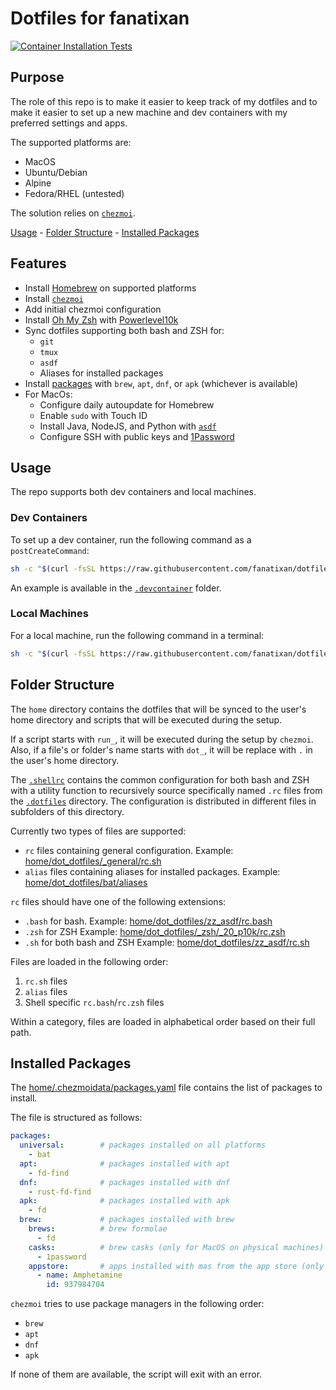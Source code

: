 # Dotfiles for fanatixan

[![Container Installation Tests](https://github.com/fanatixan/dotfiles/actions/workflows/pipeline.yml/badge.svg)](https://github.com/fanatixan/dotfiles/actions/workflows/pipeline.yml)

## Purpose

The role of this repo is to make it easier to keep track of my dotfiles
and to make it easier to set up a new machine and dev containers with my
preferred settings and apps.

The supported platforms are:

- MacOS
- Ubuntu/Debian
- Alpine
- Fedora/RHEL (untested)

The solution relies on [`chezmoi`](https://www.chezmoi.io/).

[Usage](#usage) -
[Folder Structure](#folder-structure) -
[Installed Packages](#installed-packages)

## Features

- Install [Homebrew](https://brew.sh/) on supported platforms
- Install [`chezmoi`](https://www.chezmoi.io/)
- Add initial chezmoi configuration
- Install [Oh My Zsh](https://ohmyz.sh/) with [Powerlevel10k](https://github.com/romkatv/powerlevel10k)
- Sync dotfiles supporting both bash and ZSH for:
  - `git`
  - `tmux`
  - `asdf`
  - Aliases for installed packages
- Install [packages](#installed-packages) with `brew`, `apt`, `dnf`, or `apk` (whichever is available)
- For MacOs:
  - Configure daily autoupdate for Homebrew
  - Enable `sudo` with Touch ID
  - Install Java, NodeJS, and Python with [`asdf`](https://asdf-vm.com/)
  - Configure SSH with public keys and [1Password](https://1password.com/)

## Usage

The repo supports both dev containers and local machines.

### Dev Containers

To set up a dev container, run the following command as a `postCreateCommand`:

```sh
sh -c "$(curl -fsSL https://raw.githubusercontent.com/fanatixan/dotfiles/refs/heads/main/init-container.sh)"
```

An example is available in the [`.devcontainer`](.devcontainer) folder.

### Local Machines

For a local machine, run the following command in a terminal:

```sh
sh -c "$(curl -fsSL https://raw.githubusercontent.com/fanatixan/dotfiles/refs/heads/main/init-pc.sh)"
```

## Folder Structure

The `home` directory contains the dotfiles that will be synced to the user's home directory
and scripts that will be executed during the setup.

If a script starts with `run_`, it will be executed during the setup by `chezmoi`.
Also, if a file's or folder's name starts with `dot_`, it will be replace with
`.` in the user's home directory.

The [`.shellrc`](home/dot_shellrc) contains the common configuration for both bash
and ZSH with a utility function to recursively source specifically named `.rc` files
from the [`.dotfiles`](home/dot_dotfiles/) directory. The configuration is distributed
in different files in subfolders of this directory.

Currently two types of files are supported:

- `rc` files containing general configuration.
  Example: [home/dot_dotfiles/_general/rc.sh](home/dot_dotfiles/_general/rc.sh)
- `alias` files containing aliases for installed packages.
  Example: [home/dot_dotfiles/bat/aliases](home/dot_dotfiles/bat/aliases)

`rc` files should have one of the following extensions:

- `.bash` for bash.
  Example: [home/dot_dotfiles/zz_asdf/rc.bash](home/dot_dotfiles/zz_asdf/rc.bash)
- `.zsh` for ZSH
  Example: [home/dot_dotfiles/_zsh/_20_p10k/rc.zsh](home/dot_dotfiles/_zsh/_20_p10k/rc.zsh)
- `.sh` for both bash and ZSH
  Example: [home/dot_dotfiles/zz_asdf/rc.sh](home/dot_dotfiles/zz_asdf/rc.sh)

Files are loaded in the following order:

1. `rc.sh` files
2. `alias` files
3. Shell specific `rc.bash`/`rc.zsh` files

Within a category, files are loaded in alphabetical order based on their full path.

## Installed Packages

The [home/.chezmoidata/packages.yaml](home/.chezmoidata/packages.yaml) file contains
the list of packages to install.

The file is structured as follows:

```yaml
packages:
  universal:        # packages installed on all platforms
    - bat
  apt:              # packages installed with apt
    - fd-find
  dnf:              # packages installed with dnf
    - rust-fd-find
  apk:              # packages installed with apk
    - fd
  brew:             # packages installed with brew
    brews:          # brew formolae
      - fd
    casks:          # brew casks (only for MacOS on physical machines)
      - 1password
    appstore:       # apps installed with mas from the app store (only for MacOS on physical machines)
      - name: Amphetamine
        id: 937984704
```

`chezmoi` tries to use package managers in the following order:

- `brew`
- `apt`
- `dnf`
- `apk`

If none of them are available, the script will exit with an error.
